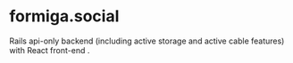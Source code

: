 # formiga.social
Rails api-only backend (including active storage and active cable features) with React front-end .
